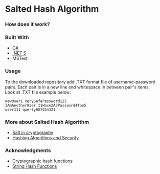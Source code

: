# Salted Hash Algorithm

### How does it work?


### Built With
* [C#](https://docs.microsoft.com/en-us/dotnet/csharp/)
* [.NET 5](https://docs.microsoft.com/en-gb/dotnet/)
* MSTest

### Usage
To the downloaded repository add .TXT format file of username-password pairs. Each pair is in a new line and whitespace in between pair's items. Look at .TXT file example below:

```
newUser1 VerySafePassword123
IAmAnotherUser I1Have2A3Password4Too5
user111 qwerty987654321
```

### More about Salted Hash Algorithm

* [Salt in cryptography](https://en.wikipedia.org/wiki/Salt_(cryptography))
* [Hashing Algorithms and Security](https://www.youtube.com/watch?v=b4b8ktEV4Bg)

### Acknowledgments
* [Cryptographic hash functions](https://stackoverflow.com/questions/800685/which-cryptographic-hash-function-should-i-choose)
* [String Hash Functions](https://www.godo.dev/tutorials/csharp-string-hash/)
